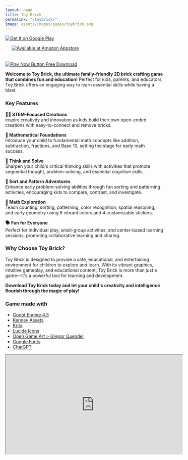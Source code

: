 ```yaml
---
layout: page
title: Toy Brick
permalink: "/toybrick/"
image: assets/images/pages/toybrick.svg
---
```


<p>
<a style="display:block;width:300px" href='https://play.google.com/store/apps/details?id=com.thedigitalspell.gp.craft.build.toy.brick.block&pcampaignid=web_share&utm_source=tds_website&pcampaignid=pcampaignidMKT-Other-global-all-co-prtnr-py-PartBadge-Mar2515-1'>
<img alt='Get it on Google Play' src='https://play.google.com/intl/en_us/badges/static/images/badges/en_badge_web_generic.png'/>
</a>
</p>

<p>
<a style="display:block;width:300px" href='http://www.amazon.com/gp/product/B0DFV4TJSC/ref=mas_pm_toy_brick'>
<img alt='Available at Amazon Appstore' style="padding-bottom: 20px;padding-left: 20px;padding-right: 20px;" src='https://images-na.ssl-images-amazon.com/images/G/01/mobile-apps/devportal2/res/images/amazon-appstore-badge-english-black.png'/>
</a>
</p>

<p>
<a class="d-none d-sm-block" style="display:block;width:300px" href="{{site.baseurl}}/live/toybrick/index.html" target="_blank" title="Play Now Button Free Download from FreePNGImg.com">
<img src="https://freepngimg.com/thumb/play_now_button/25533-4-play-now-button-free-download.png" alt="Play Now Button Free Download">
</a>
</p>

**Welcome to Toy Brick, the ultimate family-friendly 2D brick crafting game that combines fun and education!** Perfect for kids, parents, and educators, Toy Brick offers an engaging way to learn essential skills while having a blast.

### Key Features

**🧑‍🔬 STEM-Focused Creations**  
Inspire creativity and innovation as kids build their own open-ended creations with easy-to-connect and remove bricks.

**🔢 Mathematical Foundations**  
Introduce your child to fundamental math concepts like addition, subtraction, fractions, and Base 10, setting the stage for early math success.

**🤔 Think and Solve**  
Sharpen your child's critical thinking skills with activities that promote sequential thought, problem-solving, and essential cognitive skills.

**🚥 Sort and Pattern Adventures**  
Enhance early problem-solving abilities through fun sorting and patterning activities, encouraging kids to compare, contrast, and investigate.

**📏 Math Exploration**  
Teach counting, sorting, patterning, color recognition, spatial reasoning, and early geometry using 8 vibrant colors and 4 customizable stickers.

**🗣️ Fun for Everyone**  
Perfect for individual play, small-group activities, and center-based learning sessions, promoting collaborative learning and sharing.

### Why Choose Toy Brick?

Toy Brick is designed to provide a safe, educational, and entertaining environment for children to explore and learn. With its vibrant graphics, intuitive gameplay, and educational content, Toy Brick is more than just a game—it's a powerful tool for learning and development.

**Download Toy Brick today and let your child's creativity and intelligence flourish through the magic of play!**

### Game made with

- [Godot Engine 4.3](https://godotengine.org/)
- [Kenney Assets](https://kenney.nl)
- [Krita](https://krita.org/)
- [Lucide Icons](https://lucide.dev)
- [Open Game Art > Gregor Quendel](https://opengameart.org/users/gregor-quendel)
- [Google Fonts](https://fonts.google.com/)
- [ChatGPT](https://openai.com/)

<p>
<div class="youtube-container">
<iframe width="560" height="315"
        src="https://www.youtube.com/embed/MoT2_ChXEWw?si=jqFa6-hBt4H0D5l9"
        allow="accelerometer; autoplay; clipboard-write; encrypted-media; gyroscope; picture-in-picture; web-share"
        allowfullscreen>
</iframe>
</div>
</p>
